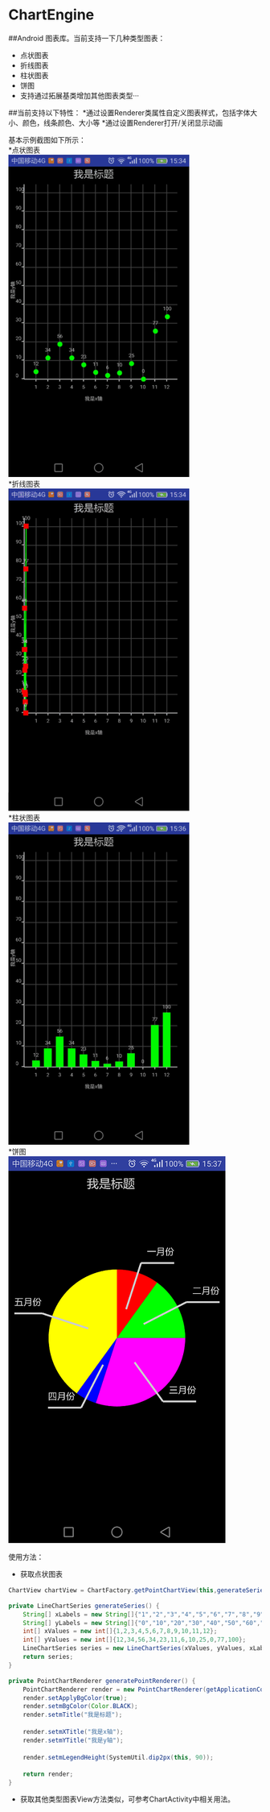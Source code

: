 # ChartEngine

##Android 图表库。当前支持一下几种类型图表：
 * 点状图表
 * 折线图表
 * 柱状图表
 * 饼图
 * 支持通过拓展基类增加其他图表类型···
 
 ##当前支持以下特性：
 *通过设置Renderer类属性自定义图表样式，包括字体大小、颜色，线条颜色、大小等
 *通过设置Renderer打开/关闭显示动画
 
 基本示例截图如下所示：<br />
 *点状图表 <br />
 ![](https://github.com/Vincent85/ChartEngine/raw/master/screenshot/pointchart-1.gif) <br />
 *折线图表 <br />
 ![](https://github.com/Vincent85/ChartEngine/raw/master/screenshot/polylinechart-1.gif) <br />
 *柱状图表 <br />
 ![](https://github.com/Vincent85/ChartEngine/raw/master/screenshot/barchart-1.gif) <br />
 *饼图 <br />
 ![](https://github.com/Vincent85/ChartEngine/raw/master/screenshot/PieChart-1.png)  <br />
 
 使用方法：<br />
 * 获取点状图表 <br />  
```java
ChartView chartView = ChartFactory.getPointChartView(this,generateSeries(),generatePointRenderer());
```
```java
private LineChartSeries generateSeries() {
    String[] xLabels = new String[]{"1","2","3","4","5","6","7","8","9","10","11","12"};
    String[] yLabels = new String[]{"0","10","20","30","40","50","60","70","80","90","100"};
    int[] xValues = new int[]{1,2,3,4,5,6,7,8,9,10,11,12};
    int[] yValues = new int[]{12,34,56,34,23,11,6,10,25,0,77,100};
    LineChartSeries series = new LineChartSeries(xValues, yValues, xLabels, yLabels,0,12,0,100);
    return series;
}    
```
```java
private PointChartRenderer generatePointRenderer() {
    PointChartRenderer render = new PointChartRenderer(getApplicationContext());
    render.setApplyBgColor(true);
    render.setmBgColor(Color.BLACK);
    render.setmTitle("我是标题");

    render.setmXTitle("我是x轴");
    render.setmYTitle("我是y轴");

    render.setmLegendHeight(SystemUtil.dip2px(this, 90));

    return render;
}
```
* 获取其他类型图表View方法类似，可参考ChartActivity中相关用法。
